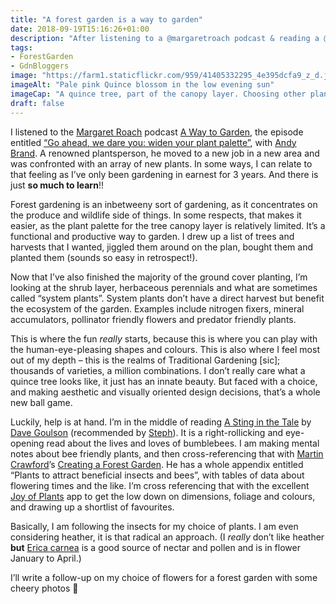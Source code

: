```yaml
---
title: "A forest garden is a way to garden"
date: 2018-09-19T15:16:26+01:00
description: "After listening to a @margaretroach podcast & reading a @DaveGoulson book, I realised that I don’t need to worry about plants!"
tags: 
- ForestGarden
- GdnBloggers
image: "https://farm1.staticflickr.com/959/41405332295_4e395dcfa9_z_d.jpg"
imageAlt: "Pale pink Quince blossom in the low evening sun"
imageCap: "A quince tree, part of the canopy layer. Choosing other plants has been more challenging."
draft: false
---
```


I listened to the [Margaret Roach](https://twitter.com/margaretroach) podcast [A Way to Garden](https://awaytogarden.com/), the episode entitled [“Go ahead, we dare you: widen your plant palette”](https://awaytogarden.com/go-ahead-we-dare-you-widen-your-plant-palette-with-andy-brand/), with [Andy Brand](https://www.instagram.com/andyjbrand/). A renowned plantsperson, he moved to a new job in a new area and was confronted with an array of new plants. In some ways, I can relate to that feeling as I’ve only been gardening in earnest for 3 years. And there is just **so much to learn**!!

Forest gardening is an inbetweeny sort of gardening, as it concentrates on the produce and wildlife side of things. In some respects, that makes it easier, as the plant palette for the tree canopy layer is relatively limited. It’s a functional and productive way to garden. I drew up a list of trees and harvests that I wanted, jiggled them around on the plan, bought them and planted them (sounds so easy in retrospect!). 

Now that I’ve also finished the majority of the ground cover planting, I’m looking at the shrub layer, herbaceous perennials and what are sometimes called “system plants”. System plants don’t have a direct harvest but benefit the ecosystem of the garden. Examples include nitrogen fixers, mineral accumulators, pollinator friendly flowers and predator friendly plants. 

This is where the fun _really_ starts, because this is where you can play with the human-eye-pleasing shapes and colours. This is also where I feel most out of my depth – this is the realms of Traditional Gardening [sic]; thousands of varieties, a million combinations. I don’t really care what a quince tree looks like, it just has an innate beauty. But faced with a choice, and making aesthetic and visually oriented design decisions, that’s a whole new ball game.

Luckily, help is at hand. I’m in the middle of reading [A Sting in the Tale](https://www.goodreads.com/book/show/18465526-a-sting-in-the-tale) by [Dave Goulson](https://mobile.twitter.com/DaveGoulson) (recommended by [Steph](https://mobile.twitter.com/wuthering_alice)). It is a right-rollicking and eye-opening read about the lives and loves of bumblebees. I am making mental notes about bee friendly plants, and then cross-referencing that with [Martin Crawford](https://www.agroforestry.co.uk/about_us/)’s [Creating a Forest Garden](https://www.agroforestry.co.uk/product/creating-a-forest-garden-2/). He has a whole appendix entitled “Plants to attract beneficial insects and bees”, with tables of data about flowering times and the like. I’m cross referencing that with the excellent [Joy of Plants](https://www.joyofplants.com/iphone.php) app to get the low down on dimensions, foliage and colours, and drawing up a shortlist of favourites. 

Basically, I am following the insects for my choice of plants. I am even considering heather, it is that radical an approach. (I _really_ don’t like heather **but** [Erica carnea](https://www.rhs.org.uk/Plants/100113/i-Erica-carnea-i-Nathalie/Details) is a good source of nectar and pollen and is in flower January to April.)

I’ll write a follow-up on my choice of flowers for a forest garden with some cheery photos 🙂
